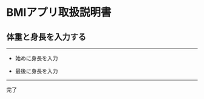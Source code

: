 # BMIアプリ取扱説明書

## 体重と身長を入力する

-----------------------------

- 始めに身長を入力

- 最後に身長を入力

-----------------------------

完了
